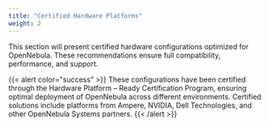```yaml
---
title: "Certified Hardware Platforms"
weight: 2
---
```


This section will present certified hardware configurations optimized for OpenNebula. These recommendations ensure full compatibility, performance, and support.

{{< alert color="success" >}}
These configurations have been certified through the Hardware Platform – Ready Certification Program, ensuring optimal deployment of OpenNebula across different environments. Certified solutions include platforms from Ampere, NVIDIA, Dell Technologies, and other OpenNebula Systems partners.
{{< /alert >}}
